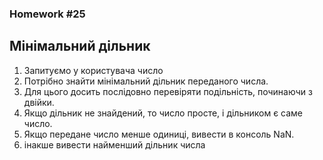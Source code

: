 ### Homework #25
## Мінімальний дільник
1. Запитуємо у користувача число
2. Потрібно знайти мінімальний дільник переданого числа.
3. Для цього досить послідовно перевіряти подільність, починаючи з двійки. 
4. Якщо дільник не знайдений, то число просте, і дільником є саме число.
4. Якщо передане число менше одиниці, вивести в консоль NaN. 
5. інакше вивести найменший дільник числа